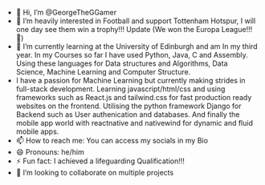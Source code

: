 - 👋 Hi, I’m @GeorgeTheGGamer
- 👀 I’m heavily interested in Football and support Tottenham Hotspur, I will one day see them win a trophy!!! Update (We won the Europa League!!! 🥳)
- 🌱 I’m currently learning at the University of Edinburgh and am In my third year. In my Courses so far I have used Python, Java, C and Assembly. Using these languages for Data structures and Algorithms, Data Science, Machine Learning and Computer Structure.
- I have a passion for Machine Learning but currently making strides in full-stack development. Learning javascript/html/css and using frameworks such as React.js and tailwind.css for fast production ready websites on the frontend. Utilising the python framework Django for Backend such as User authenication and databases. And finally the mobile app world with reactnative and nativewind for dynamic and fluid mobile apps.
- 📫 How to reach me: You can access my socials in my Bio
- 😄 Pronouns: he/him
- ⚡ Fun fact: I achieved a lifeguarding Qualification!!!
- 💞️ I’m looking to collaborate on multiple projects

<!---
GeorgeTheGGamer/GeorgeTheGGamer is a ✨ special ✨ repository because its `README.md` (this file) appears on your GitHub profile.
You can click the Preview link to take a look at your changes.
--->
